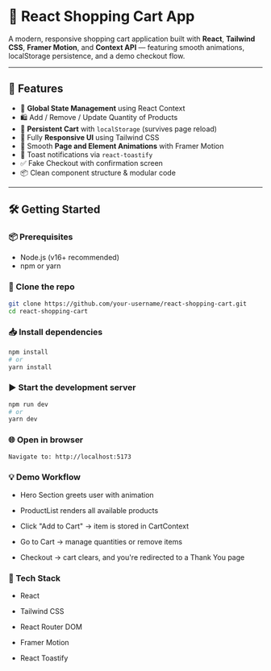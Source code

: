 # 🛒 React Shopping Cart App

A modern, responsive shopping cart application built with **React**, **Tailwind CSS**, **Framer Motion**, and **Context API** — featuring smooth animations, localStorage persistence, and a demo checkout flow.

---

## 🚀 Features

- 🧠 **Global State Management** using React Context
- 🛍️ Add / Remove / Update Quantity of Products
- 🔄 **Persistent Cart** with `localStorage` (survives page reload)
- 🎨 Fully **Responsive UI** using Tailwind CSS
- 🎉 Smooth **Page and Element Animations** with Framer Motion
- 🔔 Toast notifications via `react-toastify`
- ✅ Fake Checkout with confirmation screen
- 📦 Clean component structure & modular code

---

## 🛠️ Getting Started

### 📦 Prerequisites

- Node.js (v16+ recommended)
- npm or yarn

### 🚚 Clone the repo

```bash
git clone https://github.com/your-username/react-shopping-cart.git
cd react-shopping-cart
```

### 📥 Install dependencies

```bash
npm install
# or
yarn install
```

### ▶️ Start the development server

```bash
npm run dev
# or
yarn dev
```


### 🌐 Open in browser

```bash
Navigate to: http://localhost:5173
```


### 💡 Demo Workflow

* Hero Section greets user with animation

* ProductList renders all available products

* Click "Add to Cart" → item is stored in CartContext

* Go to Cart → manage quantities or remove items

* Checkout → cart clears, and you're redirected to a Thank You page


### 🧰 Tech Stack

* React

* Tailwind CSS

* React Router DOM

* Framer Motion

* React Toastify





